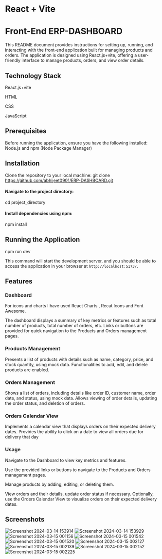 # React + Vite

# Front-End ERP-DASHBOARD
This README document provides instructions for setting up, running, and interacting with the front-end application built for managing products and orders. The application is designed using React.js+vite, offering a user-friendly interface to manage products, orders, and view order details.

## Technology Stack
React.js+vite

HTML

CSS

JavaScript

## Prerequisites
Before running the application, ensure you have the following installed:
Node.js and npm (Node Package Manager)

## Installation
Clone the repository to your local machine:
git clone https://github.com/abhijeet0901/ERP-DASHBOARD.git

#### Navigate to the project directory:
cd project_directory

#### Install dependencies using npm:
npm install

## Running the Application
npm run dev

This command will start the development server, and you should be able to access the application in your browser at `http://localhost:5173/`.

## Features
### Dashboard
For icons and charts I have used React Charts , Recat Icons and Font Awesome.

The dashboard displays a summary of key metrics or features such as total number of products, total number of orders, etc.
Links or buttons are provided for quick navigation to the Products and Orders management pages.
### Products Management
Presents a list of products with details such as name, category, price, and stock quantity, using mock data.
Functionalities to add, edit, and delete products are enabled.
### Orders Management
Shows a list of orders, including details like order ID, customer name, order date, and status, using mock data.
Allows viewing of order details, updating the order status, and deletion of orders.
### Orders Calendar View 
Implements a calendar view that displays orders on their expected delivery dates.
Provides the ability to click on a date to view all orders due for delivery that day

### Usage
Navigate to the Dashboard to view key metrics and features.

Use the provided links or buttons to navigate to the Products and Orders management pages.

Manage products by adding, editing, or deleting them.

View orders and their details, update order status if necessary.
Optionally, use the Orders Calendar View to visualize orders on their expected delivery dates.


## Screenshots
![Screenshot 2024-03-14 153914](https://github.com/abhijeet0901/ERP-DASHBOARD/assets/110217625/792f9552-e1c3-430e-bd94-4260d54d77d6)
![Screenshot 2024-03-14 153929](https://github.com/abhijeet0901/ERP-DASHBOARD/assets/110217625/d027e5a2-e7e9-40bc-b6cd-25945951c186)
![Screenshot 2024-03-15 001156](https://github.com/abhijeet0901/ERP-DASHBOARD/assets/110217625/6a7b0d81-d7df-474c-a578-aa290ad20c43)
![Screenshot 2024-03-15 001542](https://github.com/abhijeet0901/ERP-DASHBOARD/assets/110217625/6220156f-1575-47ee-9256-cb167de0b21f)
![Screenshot 2024-03-15 001520](https://github.com/abhijeet0901/ERP-DASHBOARD/assets/110217625/50a0f9cc-b556-4367-aaa3-52b7c87616f6)
![Screenshot 2024-03-15 002127](https://github.com/abhijeet0901/ERP-DASHBOARD/assets/110217625/d8a03f48-416f-42d7-8191-e7e93ead1ec4)
![Screenshot 2024-03-15 002139](https://github.com/abhijeet0901/ERP-DASHBOARD/assets/110217625/5d679de3-a11f-4251-84c1-a28508953c9f)
![Screenshot 2024-03-15 002152](https://github.com/abhijeet0901/ERP-DASHBOARD/assets/110217625/ca35b838-0104-41f2-9188-1938449575bc)
![Screenshot 2024-03-15 002225](https://github.com/abhijeet0901/ERP-DASHBOARD/assets/110217625/90cc75aa-a50d-41fd-9b06-e30158313061)











